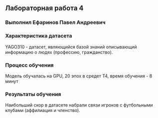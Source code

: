 ## Лабораторная работа 4
### Выполнил Ефаринов Павел Андреевич

### Характеристика датасета

YAGO310 - датасет, являющийся базой знаний описывающий информацию о людях (профессию, гражданство).

### Процесс обучения

Модель обучалась на GPU, 20 эпох в средет Т4, время обучения - 8 минут

### Результаты обучения

Наибольший скор в датасете набрали связи игроков с футбольными клубами (аффилиация и членство).